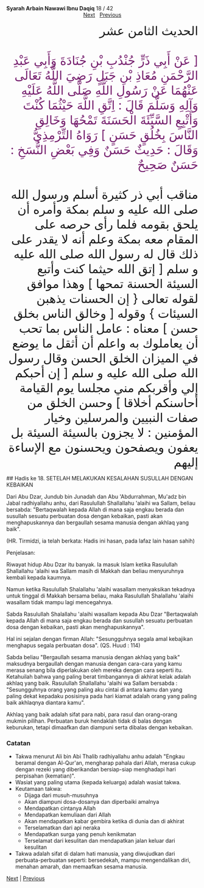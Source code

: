 <tr><td align=center><b>Syarah Arbain Nawawi Ibnu Daqiq</b> 18 / 42<br></td></tr><tr><td valign=top><center><a href='19'>Next</a>&nbsp;&nbsp;&nbsp;<a href='17'>Previous</a></center><section class='nass'><p lang='ar' dir='rtl' align=right><font size=6> الحديث الثامن عشر <br />
<br />
<font color="#77216F">
[ عَنْ أَبِي ذَرٍّ جُنْدُبِ بْنِ جُنَادَةَ وَأَبِي عَبْدِ الرَّحْمَنِ مُعَاذِ بْنِ جَبَلٍ رَضِيَ اللَّهُ تَعَالَى عَنْهُمَا عَنْ رَسُولِ اللَّهِ صَلَّى اللَّهُ عَلَيْهِ وَآلِهِ وَسَلَّمَ قَالَ : اِتَّقِ اللَّهَ حَيْثُمَا كُنْتَ وَأَتْبِعِ السَّيِّئَةَ الْحَسَنَةَ تَمْحُهَا وَخَالِقِ النَّاسَ بِخُلُقٍ حَسَنٍ ] رَوَاهُ التِّرْمِذِيُّ وَقَالَ : حَدِيثٌ حَسَنٌ وَفِي بَعْضِ النُّسَخِ : حَسَنٌ صَحِيحٌ <br />
</font>
<br/>
مناقب أبي ذر كثيرة أسلم ورسول الله صلى الله عليه و سلم بمكة وأمره أن يلحق بقومه فلما رأى حرصه على المقام معه بمكة وعلم أنه لا يقدر على ذلك قال له رسول الله صلى الله عليه و سلم [ إتق الله حيثما كنت وأتبع السيئة الحسنة تمحها ] وهذا موافق لقوله تعالى { إن الحسنات يذهبن السيئات } وقوله [ وخالق الناس بخلق حسن ] معناه : عامل الناس بما تحب أن يعاملوك به واعلم أن أثقل ما يوضع في الميزان الخلق الحسن وقال رسول الله صلى الله عليه و سلم [ إن أحبكم إلي وأقربكم مني مجلسا يوم القيامة أحاسنكم أخلاقا ] وحسن الخلق من صفات النبيين والمرسلين وخيار المؤمنين : لا يجزون بالسيئة السيئة بل يعفون ويصفحون ويحسنون مع الإساءة إليهم <br />
</font></p></section>

<div markdown="1">
## Hadis ke 18. SETELAH MELAKUKAN KESALAHAN SUSULLAH DENGAN KEBAIKAN

Dari Abu Dzar, Jundub bin Junadah dan Abu 'Abdurrahman, Mu'adz bin Jabal radhiyallahu anhu, dari Rasulullah Shallallahu 'alaihi wa Sallam, beliau bersabda: "Bertaqwalah kepada Allah di mana saja engkau berada dan susullah sesuatu perbuatan dosa dengan kebaikan, pasti akan menghapuskannya dan bergaullah sesama manusia dengan akhlaq yang baik".

(HR. Tirmidzi, ia telah berkata: Hadis ini hasan, pada lafaz lain hasan sahih)

Penjelasan:

Riwayat hidup Abu Dzar itu banyak. Ia masuk Islam ketika Rasulullah Shallallahu 'alaihi wa Sallam masih di Makkah dan beliau menyuruhnya kembali kepada kaumnya.

Namun ketika Rasulullah Shalallahu 'alaihi wasallam menyaksikan tekadnya untuk tinggal di Makkah bersama beliau, maka Rasulullah Shalallahu 'alaihi wasallam tidak mampu lagi mencegahnya.

Sabda Rasulullah Shalallahu 'alaihi wasallam kepada Abu Dzar "Bertaqwalah kepada Allah di mana saja engkau berada dan susullah sesuatu perbuatan dosa dengan kebaikan, pasti akan menghapuskannya".

Hal ini sejalan dengan firman Allah: "Sesungguhnya segala amal kebajikan menghapus segala perbuatan dosa". (QS. Huud : 114)

Sabda beliau "Bergaullah sesama manusia dengan akhlaq yang baik" maksudnya bergaullah dengan manusia dengan cara-cara yang kamu merasa senang bila diperlakukan oleh mereka dengan cara seperti itu. Ketahuilah bahwa yang paling berat timbangannya di akhirat kelak adalah akhlaq yang baik. Rasulullah Shallallahu 'alaihi wa Sallam bersabda : "Sesungguhnya orang yang paling aku cintai di antara kamu dan  yang paling dekat kepadaku posisinya pada hari kiamat adalah orang yang paling baik akhlaqnya diantara kamu".

Akhlaq yang baik adalah sifat para nabi, para rasul dan orang-orang mukmin pilihan. Perbuatan buruk hendaklah tidak di balas dengan keburukan, tetapi dimaafkan dan diampuni serta dibalas dengan kebaikan.

### Catatan  
- Takwa menurut Ali bin Abi Thalib radhiyallahu anhu adalah "Engkau beramal dengan Al-Qur'an, mengharap pahala dari Allah, merasa cukup dengan rezeki yang diberikandan bersiap-siap menghadapi hari perpisahan (kematian)". 
- Wasiat yang paling utama (kepada keluarga) adalah wasiat takwa.
- Keutamaan takwa:  
  - Dijaga dari musuh-musuhnya  
  - Akan diampuni dosa-dosanya dan diperbaiki amalnya  
  - Mendapatkan cintanya Allah  
  - Mendapatkan kemuliaan dari Allah  
  - Akan mendapatkan kabar gembira ketika di dunia dan di akhirat  
  - Terselamatkan dari api neraka  
  - Mendapatkan surga yang penuh kenikmatan  
  - Terselamat dari kesulitan dan mendapatkan jalan keluar dari kesulitan  
- Takwa adalah sifat di dalam hati manusia, yang diwujudkan dari perbuata-perbuatan seperti: bersedekah, mampu mengendalikan diri, menahan amarah, dan memaafkan sesama manusia.


[Next](19) | [Previous](17)
</div>